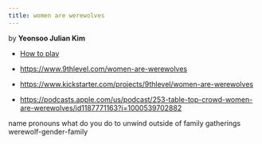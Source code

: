```yaml
---
title: women are werewolves
---
```


by **Yeonsoo Julian Kim** 

- [How to play](https://www.youtube.com/watch?v=57cFVzb80Q0)

- https://www.9thlevel.com/women-are-werewolves

- https://www.kickstarter.com/projects/9thlevel/women-are-werewolves
- https://podcasts.apple.com/us/podcast/253-table-top-crowd-women-are-werewolves/id1187771163?i=1000539702882

name
pronouns
what do you do to unwind outside of family gatherings
werewolf-gender-family